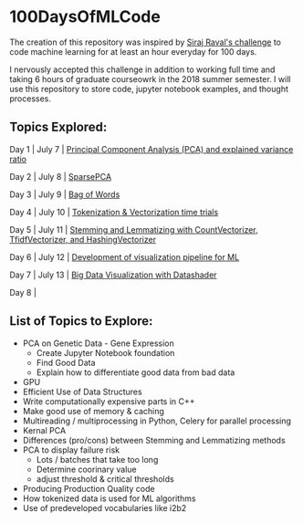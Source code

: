 # 100DaysOfMLCode

The creation of this repository was inspired by [Siraj Raval's challenge](https://www.linkedin.com/feed/update/urn:li:activity:6420525903968825344) to code machine learning for at least an hour everyday for 100 days.

I nervously accepted this challenge in addition to working full time and taking 6 hours of graduate courseowrk in the 2018 summer semester. I will use this repository to store code, jupyter notebook examples, and thought processes. 

## Topics Explored:
   Day 1 | July 7 | [Principal Component Analysis (PCA) and explained variance ratio](https://www.linkedin.com/feed/update/urn:li:activity:6421471671445647360)
   
   Day 2 | July 8 | [SparsePCA](https://www.linkedin.com/feed/update/urn:li:activity:6421890522410950656)
   
   Day 3 | July 9 | [Bag of Words](https://www.linkedin.com/feed/update/urn:li:activity:6422292934531514368)
   
   Day 4 | July 10 | [Tokenization & Vectorization time trials](https://www.linkedin.com/feed/update/urn:li:activity:6422632133264703488)
     
Day 5 | July 11 | [Stemming and Lemmatizing with CountVectorizer, TfidfVectorizer, and HashingVectorizer](https://www.linkedin.com/feed/update/urn:li:activity:6422967354082230272)

Day 6 | July 12 | [Development of visualization pipeline for ML](https://www.linkedin.com/feed/update/urn:li:activity:6423344745891790848)

Day 7 | July 13 | [Big Data Visualization with Datashader](https://www.linkedin.com/feed/update/urn:li:activity:6423638989181325312)

Day 8 | []()

## List of Topics to Explore:

* PCA on Genetic Data - Gene Expression
  - Create Jupyter Notebook foundation
  - Find Good Data
  - Explain how to differentiate good data from bad data
* GPU
* Efficient Use of Data Structures
* Write computationally expensive parts in C++
* Make good use of memory & caching
* Multireading / multiprocessing in Python, Celery for parallel processing
* Kernal PCA
* Differences (pro/cons) between Stemming and Lemmatizing methods
* PCA to display failure risk
  - Lots / batches that take too long
  - Determine coorinary value
  - adjust threshold & critical thresholds
* Producing Production Quality code
* How tokenized data is used for ML algorithms
* Use of predeveloped vocabularies like i2b2
